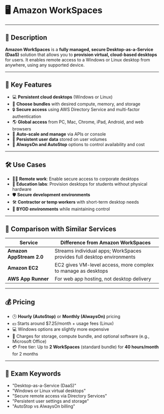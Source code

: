 # 🖥️ Amazon WorkSpaces

---

## 📌 Description  
**Amazon WorkSpaces** is a **fully managed, secure Desktop-as-a-Service (DaaS)** solution that allows you to **provision virtual, cloud-based desktops** for users. It enables remote access to a Windows or Linux desktop from anywhere, using any supported device.

---

## 🚀 Key Features  
- 💻 **Persistent cloud desktops** (Windows or Linux)  
- 🧠 **Choose bundles** with desired compute, memory, and storage  
- 🔒 **Secure access** using AWS Directory Service and multi-factor authentication  
- 🌎 **Global access** from PC, Mac, Chrome, iPad, Android, and web browsers  
- 🔄 **Auto-scale and manage** via APIs or console  
- 📂 **Persistent user data** stored on user volumes  
- 📶 **AlwaysOn and AutoStop** options to control availability and cost  

---

## 🛠️ Use Cases  
- 👨‍💻 **Remote work**: Enable secure access to corporate desktops  
- 🏫 **Education labs**: Provision desktops for students without physical hardware  
- 🛡️ **Secure development environments**  
- 🛠️ **Contractor or temp workers** with short-term desktop needs  
- 💼 **BYOD environments** while maintaining control  

---

## 🔁 Comparison with Similar Services  

| Service                  | Difference from Amazon WorkSpaces |
|--------------------------|------------------------------------|
| **Amazon AppStream 2.0** | Streams individual apps; WorkSpaces provides full desktop environments |
| **Amazon EC2**           | EC2 gives VM-level access, more complex to manage as desktops |
| **AWS App Runner**       | For web app hosting, not desktop delivery |

---

## 💰 Pricing  
- 🕒 **Hourly (AutoStop)** or **Monthly (AlwaysOn)** pricing  
- 💵 Starts around $7.25/month + usage fees (Linux)  
- 💻 Windows options are slightly more expensive  
- 🧾 Charges for storage, compute bundle, and optional software (e.g., Microsoft Office)  
- 💳 Free tier: Up to **2 WorkSpaces** (standard bundle) for **40 hours/month** for 2 months  

---

## 🧠 Exam Keywords  
- "Desktop-as-a-Service (DaaS)"  
- "Windows or Linux virtual desktops"  
- "Secure remote access via Directory Services"  
- "Persistent user settings and storage"  
- "AutoStop vs AlwaysOn billing"

